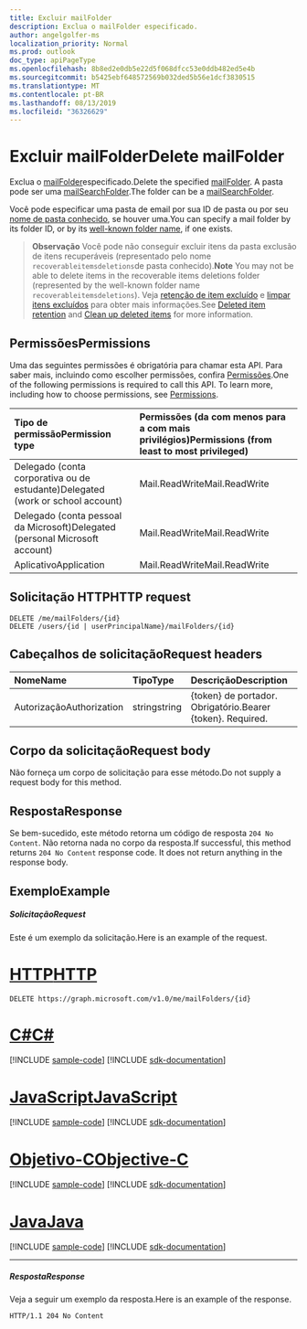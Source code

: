 ```yaml
---
title: Excluir mailFolder
description: Exclua o mailFolder especificado.
author: angelgolfer-ms
localization_priority: Normal
ms.prod: outlook
doc_type: apiPageType
ms.openlocfilehash: 8b8ed2e0db5e22d5f068dfcc53e0ddb482ed5e4b
ms.sourcegitcommit: b5425ebf648572569b032ded5b56e1dcf3830515
ms.translationtype: MT
ms.contentlocale: pt-BR
ms.lasthandoff: 08/13/2019
ms.locfileid: "36326629"
---
```

# <a name="delete-mailfolder"></a><span data-ttu-id="a3590-103">Excluir mailFolder</span><span class="sxs-lookup"><span data-stu-id="a3590-103">Delete mailFolder</span></span>

<span data-ttu-id="a3590-104">Exclua o [mailFolder](../resources/mailfolder.md)especificado.</span><span class="sxs-lookup"><span data-stu-id="a3590-104">Delete the specified [mailFolder](../resources/mailfolder.md).</span></span> <span data-ttu-id="a3590-105">A pasta pode ser uma [mailSearchFolder](../resources/mailsearchfolder.md).</span><span class="sxs-lookup"><span data-stu-id="a3590-105">The folder can be a [mailSearchFolder](../resources/mailsearchfolder.md).</span></span>

<span data-ttu-id="a3590-106">Você pode especificar uma pasta de email por sua ID de pasta ou por seu [nome de pasta conhecido](../resources/mailfolder.md), se houver uma.</span><span class="sxs-lookup"><span data-stu-id="a3590-106">You can specify a mail folder by its folder ID, or by its [well-known folder name](../resources/mailfolder.md), if one exists.</span></span> 

><span data-ttu-id="a3590-107">**Observação** Você pode não conseguir excluir itens da pasta exclusão de itens recuperáveis (representado pelo nome `recoverableitemsdeletions`de pasta conhecido).</span><span class="sxs-lookup"><span data-stu-id="a3590-107">**Note** You may not be able to delete items in the recoverable items deletions folder (represented by the well-known folder name `recoverableitemsdeletions`).</span></span> <span data-ttu-id="a3590-108">Veja [retenção de item excluído](https://docs.microsoft.com/en-us/exchange/policy-and-compliance/recoverable-items-folder/recoverable-items-folder#deleted-item-retention) e [limpar itens excluídos](https://docs.microsoft.com/en-us/exchange/policy-and-compliance/recoverable-items-folder/clean-up-deleted-items) para obter mais informações.</span><span class="sxs-lookup"><span data-stu-id="a3590-108">See [Deleted item retention](https://docs.microsoft.com/en-us/exchange/policy-and-compliance/recoverable-items-folder/recoverable-items-folder#deleted-item-retention) and [Clean up deleted items](https://docs.microsoft.com/en-us/exchange/policy-and-compliance/recoverable-items-folder/clean-up-deleted-items) for more information.</span></span>

## <a name="permissions"></a><span data-ttu-id="a3590-109">Permissões</span><span class="sxs-lookup"><span data-stu-id="a3590-109">Permissions</span></span>
<span data-ttu-id="a3590-p103">Uma das seguintes permissões é obrigatória para chamar esta API. Para saber mais, incluindo como escolher permissões, confira [Permissões](/graph/permissions-reference).</span><span class="sxs-lookup"><span data-stu-id="a3590-p103">One of the following permissions is required to call this API. To learn more, including how to choose permissions, see [Permissions](/graph/permissions-reference).</span></span>

|<span data-ttu-id="a3590-112">Tipo de permissão</span><span class="sxs-lookup"><span data-stu-id="a3590-112">Permission type</span></span>      | <span data-ttu-id="a3590-113">Permissões (da com menos para a com mais privilégios)</span><span class="sxs-lookup"><span data-stu-id="a3590-113">Permissions (from least to most privileged)</span></span>              |
|:--------------------|:---------------------------------------------------------|
|<span data-ttu-id="a3590-114">Delegado (conta corporativa ou de estudante)</span><span class="sxs-lookup"><span data-stu-id="a3590-114">Delegated (work or school account)</span></span> | <span data-ttu-id="a3590-115">Mail.ReadWrite</span><span class="sxs-lookup"><span data-stu-id="a3590-115">Mail.ReadWrite</span></span>    |
|<span data-ttu-id="a3590-116">Delegado (conta pessoal da Microsoft)</span><span class="sxs-lookup"><span data-stu-id="a3590-116">Delegated (personal Microsoft account)</span></span> | <span data-ttu-id="a3590-117">Mail.ReadWrite</span><span class="sxs-lookup"><span data-stu-id="a3590-117">Mail.ReadWrite</span></span>    |
|<span data-ttu-id="a3590-118">Aplicativo</span><span class="sxs-lookup"><span data-stu-id="a3590-118">Application</span></span> | <span data-ttu-id="a3590-119">Mail.ReadWrite</span><span class="sxs-lookup"><span data-stu-id="a3590-119">Mail.ReadWrite</span></span> |

## <a name="http-request"></a><span data-ttu-id="a3590-120">Solicitação HTTP</span><span class="sxs-lookup"><span data-stu-id="a3590-120">HTTP request</span></span>
<!-- { "blockType": "ignored" } -->
```http
DELETE /me/mailFolders/{id}
DELETE /users/{id | userPrincipalName}/mailFolders/{id}
```
## <a name="request-headers"></a><span data-ttu-id="a3590-121">Cabeçalhos de solicitação</span><span class="sxs-lookup"><span data-stu-id="a3590-121">Request headers</span></span>
| <span data-ttu-id="a3590-122">Nome</span><span class="sxs-lookup"><span data-stu-id="a3590-122">Name</span></span>       | <span data-ttu-id="a3590-123">Tipo</span><span class="sxs-lookup"><span data-stu-id="a3590-123">Type</span></span> | <span data-ttu-id="a3590-124">Descrição</span><span class="sxs-lookup"><span data-stu-id="a3590-124">Description</span></span>|
|:---------------|:--------|:----------|
| <span data-ttu-id="a3590-125">Autorização</span><span class="sxs-lookup"><span data-stu-id="a3590-125">Authorization</span></span>  | <span data-ttu-id="a3590-126">string</span><span class="sxs-lookup"><span data-stu-id="a3590-126">string</span></span>  | <span data-ttu-id="a3590-p104">{token} de portador. Obrigatório.</span><span class="sxs-lookup"><span data-stu-id="a3590-p104">Bearer {token}. Required.</span></span> |

## <a name="request-body"></a><span data-ttu-id="a3590-129">Corpo da solicitação</span><span class="sxs-lookup"><span data-stu-id="a3590-129">Request body</span></span>
<span data-ttu-id="a3590-130">Não forneça um corpo de solicitação para esse método.</span><span class="sxs-lookup"><span data-stu-id="a3590-130">Do not supply a request body for this method.</span></span>

## <a name="response"></a><span data-ttu-id="a3590-131">Resposta</span><span class="sxs-lookup"><span data-stu-id="a3590-131">Response</span></span>

<span data-ttu-id="a3590-p105">Se bem-sucedido, este método retorna um código de resposta `204 No Content`. Não retorna nada no corpo da resposta.</span><span class="sxs-lookup"><span data-stu-id="a3590-p105">If successful, this method returns `204 No Content` response code. It does not return anything in the response body.</span></span>

## <a name="example"></a><span data-ttu-id="a3590-134">Exemplo</span><span class="sxs-lookup"><span data-stu-id="a3590-134">Example</span></span>
##### <a name="request"></a><span data-ttu-id="a3590-135">Solicitação</span><span class="sxs-lookup"><span data-stu-id="a3590-135">Request</span></span>
<span data-ttu-id="a3590-136">Este é um exemplo da solicitação.</span><span class="sxs-lookup"><span data-stu-id="a3590-136">Here is an example of the request.</span></span>

# <a name="httptabhttp"></a>[<span data-ttu-id="a3590-137">HTTP</span><span class="sxs-lookup"><span data-stu-id="a3590-137">HTTP</span></span>](#tab/http)
<!-- {
  "blockType": "request",
  "name": "delete_mailfolder"
}-->
```http
DELETE https://graph.microsoft.com/v1.0/me/mailFolders/{id}
```
# <a name="ctabcsharp"></a>[<span data-ttu-id="a3590-138">C#</span><span class="sxs-lookup"><span data-stu-id="a3590-138">C#</span></span>](#tab/csharp)
[!INCLUDE [sample-code](../includes/snippets/csharp/delete-mailfolder-csharp-snippets.md)]
[!INCLUDE [sdk-documentation](../includes/snippets/snippets-sdk-documentation-link.md)]

# <a name="javascripttabjavascript"></a>[<span data-ttu-id="a3590-139">JavaScript</span><span class="sxs-lookup"><span data-stu-id="a3590-139">JavaScript</span></span>](#tab/javascript)
[!INCLUDE [sample-code](../includes/snippets/javascript/delete-mailfolder-javascript-snippets.md)]
[!INCLUDE [sdk-documentation](../includes/snippets/snippets-sdk-documentation-link.md)]

# <a name="objective-ctabobjc"></a>[<span data-ttu-id="a3590-140">Objetivo-C</span><span class="sxs-lookup"><span data-stu-id="a3590-140">Objective-C</span></span>](#tab/objc)
[!INCLUDE [sample-code](../includes/snippets/objc/delete-mailfolder-objc-snippets.md)]
[!INCLUDE [sdk-documentation](../includes/snippets/snippets-sdk-documentation-link.md)]

# <a name="javatabjava"></a>[<span data-ttu-id="a3590-141">Java</span><span class="sxs-lookup"><span data-stu-id="a3590-141">Java</span></span>](#tab/java)
[!INCLUDE [sample-code](../includes/snippets/java/delete-mailfolder-java-snippets.md)]
[!INCLUDE [sdk-documentation](../includes/snippets/snippets-sdk-documentation-link.md)]

---

##### <a name="response"></a><span data-ttu-id="a3590-142">Resposta</span><span class="sxs-lookup"><span data-stu-id="a3590-142">Response</span></span>
<span data-ttu-id="a3590-143">Veja a seguir um exemplo da resposta.</span><span class="sxs-lookup"><span data-stu-id="a3590-143">Here is an example of the response.</span></span> 
<!-- {
  "blockType": "response",
  "truncated": true
} -->
```http
HTTP/1.1 204 No Content
```

<!-- uuid: 8fcb5dbc-d5aa-4681-8e31-b001d5168d79
2015-10-25 14:57:30 UTC -->
<!-- {
  "type": "#page.annotation",
  "description": "Delete mailFolder",
  "keywords": "",
  "section": "documentation",
  "tocPath": "",
  "suppressions": [
  ]
}-->
